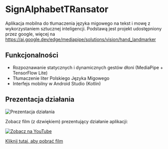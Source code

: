 # SignAlphabetTRansator

Aplikacja mobilna do tłumaczenia języka migowego na tekst i mowę z wykorzystaniem sztucznej inteligencji.
Podstawą jest projekt udostępniony przez google, więcej na https://ai.google.dev/edge/mediapipe/solutions/vision/hand_landmarker

## Funkcjonalności

- Rozpoznawanie statycznych i dynamicznych gestów dłoni (MediaPipe + TensorFlow Lite)
- Tłumaczenie liter Polskiego Języka Migowego
- Interfejs mobilny w Android Studio (Kotlin)

## Prezentacja działania

![Prezentacja działania](prezentacja.gif)

Zobacz film (z dzwiękiem) prezentujący działanie aplikacji:

[![Zobacz na YouTube](https://img.shields.io/badge/▶️%20Obejrzyj%20na%20YouTube-red?style=for-the-badge)](https://youtu.be/Akcz60rHB4Y)

[Kliknij tutaj, aby pobrać film](PREZENTACJA.mp4)


